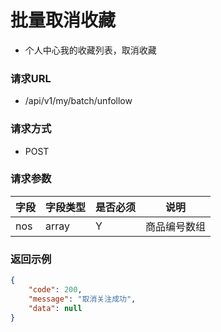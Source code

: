 # 批量取消收藏

* 个人中心我的收藏列表，取消收藏

### 请求URL

* /api/v1/my/batch/unfollow

### 请求方式
* POST

### 请求参数

| 字段  | 字段类型  | 是否必须 | 说明     |
|-----|-------|------|--------|
| nos | array | Y    | 商品编号数组 |


### 返回示例

```json
{
    "code": 200,
    "message": "取消关注成功",
    "data": null
}
```
